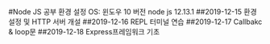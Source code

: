 #Node JS 공부
환경 설정
OS: 윈도우 10
버전 node js 12.13.1
##2019-12-15
환경 설정 및 HTTP 서버 개설
##2019-12-16
REPL 터미널 연습
##2019-12-17
Callbakc & loop문
##2019-12-18
Express프레임워크 기초